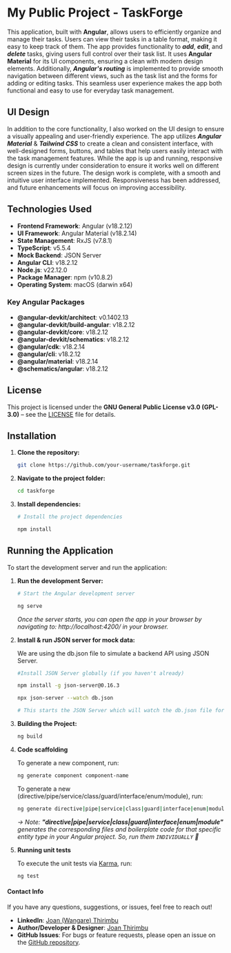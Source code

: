 # My Public Project - TaskForge

This application, built with **Angular**, allows users to efficiently organize and manage their tasks. Users can view their tasks in a table format, making it easy to keep track of them. The app provides functionality to ***add***, ***edit***, and ***delete*** tasks, giving users full control over their task list. It uses **Angular Material** for its UI components, ensuring a clean with modern design elements. Additionally, ***Angular's routing*** is implemented to provide smooth navigation between different views, such as the task list and the forms for adding or editing tasks. This seamless user experience makes the app both functional and easy to use for everyday task management. 

## UI Design

In addition to the core functionality, I also worked on the UI design to ensure a visually appealing and user-friendly experience. The app utilizes ***Angular Material*** & ***Tailwind CSS*** to create a clean and consistent interface, with well-designed forms, buttons, and tables that help users easily interact with the task management features. While the app is up and running, responsive design is currently under consideration to ensure it works well on different screen sizes in the future. The design work is complete, with a smooth and intuitive user interface implemented. Responsiveness has been addressed, and future enhancements will focus on improving accessibility.

## Technologies Used

- **Frontend Framework**: Angular (v18.2.12)
- **UI Framework**: Angular Material (v18.2.14)
- **State Management**: RxJS (v7.8.1)
- **TypeScript**: v5.5.4
- **Mock Backend**: JSON Server
- **Angular CLI**: v18.2.12
- **Node.js**: v22.12.0
- **Package Manager**: npm (v10.8.2)
- **Operating System**: macOS (darwin x64)

### Key Angular Packages

- **@angular-devkit/architect**: v0.1402.13
- **@angular-devkit/build-angular**: v18.2.12
- **@angular-devkit/core**: v18.2.12
- **@angular-devkit/schematics**: v18.2.12
- **@angular/cdk**: v18.2.14
- **@angular/cli**: v18.2.12
- **@angular/material**: v18.2.14
- **@schematics/angular**: v18.2.12

## License

This project is licensed under the **GNU General Public License v3.0 (GPL-3.0)** – see the [LICENSE](LICENSE) file for details.

## Installation

1. **Clone the repository:**

   ```bash
   git clone https://github.com/your-username/taskforge.git

2. **Navigate to the project folder:**

   ```bash
   cd taskforge

3. **Install dependencies:**

   ```bash
   # Install the project dependencies
   
   npm install

## Running the Application

To start the development server and run the application:

1. **Run the development Server:**

   ```bash
   # Start the Angular development server
   
   ng serve
   
   ```
     *Once the server starts, you can open the app in your browser by navigating to: http://localhost:4200/ in your browser.*

2. **Install & run JSON server for mock data:**

   We are using the db.json file to simulate a backend API using JSON Server.
   
   ```bash
   #Install JSON Server globally (if you haven't already)
   
   npm install -g json-server@0.16.3
   ```
   
   ```bash
   npx json-server --watch db.json

   # This starts the JSON Server which will watch the db.json file for changes, serving mock data to the frontend.

   ```
3. **Building the Project:**

   ```bash
   ng build
   ```

4. **Code scaffolding**
   
    To generate a new component, run:

   ```bash
   ng generate component component-name
   ```
   
    To generate a new (directive/pipe/service/class/guard/interface/enum/module), run:
   
   ```bash
   ng generate directive|pipe|service|class|guard|interface|enum|module
   ```

    *-> Note: **"directive|pipe|service|class|guard|interface|enum|module"** generates the corresponding files and boilerplate code for that specific entity type in your Angular project. So, run them `INDIVIDUALLY` 👀*

6. **Running unit tests**
   
   To execute the unit tests via [Karma](https://karma-runner.github.io), run:

   ```bash
   ng test
   ```
#### Contact Info

If you have any questions, suggestions, or issues, feel free to reach out!

- **LinkedIn**: [Joan (Wangare) Thirimbu](https://www.linkedin.com/in/joan-thirimbu-969008231/)
- **Author/Developer & Designer**: [Joan Thirimbu](https://github.com/Joan-Thirimbu)
- **GitHub Issues**: For bugs or feature requests, please open an issue on the [GitHub repository](https://github.com/Joan-Thirimbu/TaskForge/issues).
